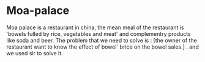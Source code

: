 # Moa-palace
Moa palace is a restaurant in china, the mean meal of the restaurant is 'bowels fulled by rice, vegetables and meat' and complementry products like soda and beer.  The problem that we need to solve is :  [the owner of the restaurant want to know the effect of bowel` brice on the bowel sales.] . and we used slr to solve it.
